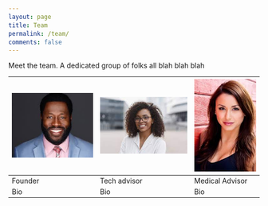 ```yaml
---
layout: page
title: Team
permalink: /team/
comments: false
---
```


Meet the team. A dedicated group of folks all blah blah blah

| ![](/assets/images/hd1.jpeg) | ![](/assets/images/hd2.jpeg) | ![](/assets/images/hd3.jpeg) |
| --- | --- | --- |
| Founder | Tech advisor | Medical Advisor |
| Bio | Bio | Bio |
